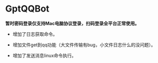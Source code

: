 # GptQQBot
**暂时密码登录仅支持Mac电脑协议登录，扫码登录全平台正常使用。**
 - 增加了日志获取命令。

-  增加文件get到qq功能（大文件传输有bug，小文件日志什么的没问题）。

 - 增加了发送消息linux命令执行。
 
 
 
 
 
 
